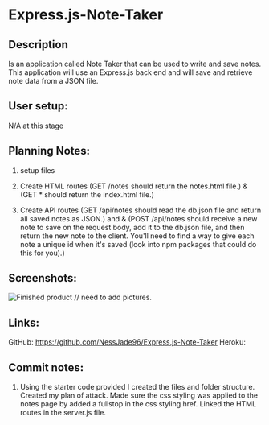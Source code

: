# Express.js-Note-Taker

## Description

Is an application called Note Taker that can be used to write and save notes. This application will use an Express.js back end and will save and retrieve note data from a JSON file.

## User setup:

N/A at this stage

## Planning Notes:

1. setup files

2. Create HTML routes (GET /notes should return the notes.html file.) & (GET \* should return the index.html file.)

3. Create API routes (GET /api/notes should read the db.json file and return all saved notes as JSON.) and & (POST /api/notes should receive a new note to save on the request body, add it to the db.json file, and then return the new note to the client. You'll need to find a way to give each note a unique id when it's saved (look into npm packages that could do this for you).)

## Screenshots:

![Finished product](./assets/images/) // need to add pictures.

## Links:

GitHub: https://github.com/NessJade96/Express.js-Note-Taker
Heroku:

## Commit notes:

1. Using the starter code provided I created the files and folder structure. Created my plan of attack. Made sure the css styling was applied to the notes page by added a fullstop in the css styling href. Linked the HTML routes in the server.js file.
